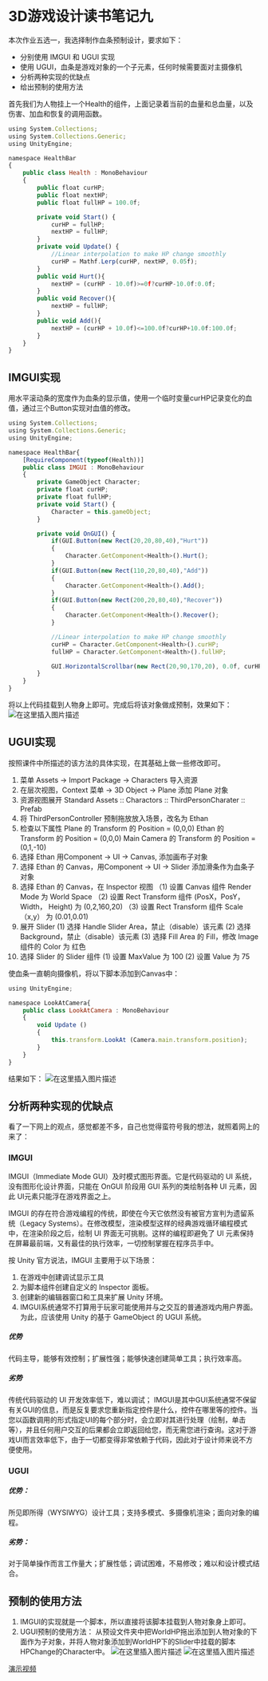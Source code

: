 # 3D游戏设计读书笔记九
本次作业五选一，我选择制作血条预制设计，要求如下：
- 分别使用 IMGUI 和 UGUI 实现
- 使用 UGUI，血条是游戏对象的一个子元素，任何时候需要面对主摄像机
- 分析两种实现的优缺点
- 给出预制的使用方法

首先我们为人物挂上一个Health的组件，上面记录着当前的血量和总血量，以及伤害、加血和恢复的调用函数。
```javascript
using System.Collections;
using System.Collections.Generic;
using UnityEngine;

namespace HealthBar
{
    public class Health : MonoBehaviour
    {
        public float curHP;
        public float nextHP;
        public float fullHP = 100.0f;

        private void Start() {
            curHP = fullHP;
            nextHP = fullHP;
        }
        private void Update() {
            //Linear interpolation to make HP change smoothly
            curHP = Mathf.Lerp(curHP, nextHP, 0.05f);
        }
        public void Hurt(){
            nextHP = (curHP - 10.0f)>=0f?curHP-10.0f:0.0f;
        }
        public void Recover(){
            nextHP = fullHP;
        }
        public void Add(){
            nextHP = (curHP + 10.0f)<=100.0f?curHP+10.0f:100.0f;
        }
    }   
}
```
## IMGUI实现
用水平滚动条的宽度作为血条的显示值，使用一个临时变量curHP记录变化的血值，通过三个Button实现对血值的修改。
```javascript
using System.Collections;
using System.Collections.Generic;
using UnityEngine;

namespace HealthBar{
    [RequireComponent(typeof(Health))]
    public class IMGUI : MonoBehaviour
    {
        private GameObject Character;
        private float curHP;
        private float fullHP;
        private void Start() {
            Character = this.gameObject;
        }

        private void OnGUI() {
            if(GUI.Button(new Rect(20,20,80,40),"Hurt"))
            {
                Character.GetComponent<Health>().Hurt();
            }
            if(GUI.Button(new Rect(110,20,80,40),"Add"))
            {
                Character.GetComponent<Health>().Add();
            }
            if(GUI.Button(new Rect(200,20,80,40),"Recover"))
            {
                Character.GetComponent<Health>().Recover();
            }

            //Linear interpolation to make HP change smoothly
            curHP = Character.GetComponent<Health>().curHP;
            fullHP = Character.GetComponent<Health>().fullHP;

            GUI.HorizontalScrollbar(new Rect(20,90,170,20), 0.0f, curHP, 0.0f, fullHP);
        }
    }
}
```
将以上代码挂载到人物身上即可。完成后将该对象做成预制，效果如下：
![在这里插入图片描述](https://img-blog.csdnimg.cn/2020121413262441.png#pic_center)
## UGUI实现
按照课件中所描述的该方法的具体实现，在其基础上做一些修改即可。

1. 菜单 Assets -> Import Package -> Characters 导入资源
2. 在层次视图，Context 菜单 -> 3D Object -> Plane 添加 Plane 对象
3. 资源视图展开 Standard Assets :: Charactors :: ThirdPersonCharater :: Prefab
4. 将 ThirdPersonController 预制拖放放入场景，改名为 Ethan
5. 检查以下属性
Plane 的 Transform 的 Position = (0,0,0)
Ethan 的 Transform 的 Position = (0,0,0)
Main Camera 的 Transform 的 Position = (0,1,-10)
6. 选择 Ethan 用Component -> UI -> Canvas, 添加画布子对象
7. 选择 Ethan 的 Canvas，用Component -> UI -> Slider 添加滑条作为血条子对象
8. 选择 Ethan 的 Canvas，在 Inspector 视图
（1) 设置 Canvas 组件 Render Mode 为 World Space
（2) 设置 Rect Transform 组件 (PosX，PosY，Width， Height) 为 (0,2,160,20)
 （3) 设置 Rect Transform 组件 Scale （x,y） 为 (0.01,0.01)
9. 展开 Slider
(1) 选择 Handle Slider Area，禁止（disable）该元素
(2) 选择 Background，禁止（disable）该元素
(3) 选择 Fill Area 的 Fill，修改 Image 组件的 Color 为 红色
10. 选择 Slider 的 Slider 组件
(1) 设置 MaxValue 为 100
(2) 设置 Value 为 75

使血条一直朝向摄像机，将以下脚本添加到Canvas中：
```javascript
using UnityEngine;

namespace LookAtCamera{
    public class LookAtCamera : MonoBehaviour 
    {
        void Update () 
        {
            this.transform.LookAt (Camera.main.transform.position);
        }
    }
}
```
结果如下：
![在这里插入图片描述](https://img-blog.csdnimg.cn/20201214144319398.png?x-oss-process=image/watermark,type_ZmFuZ3poZW5naGVpdGk,shadow_10,text_aHR0cHM6Ly9ibG9nLmNzZG4ubmV0L3FxXzQzNzE5NDM3,size_16,color_FFFFFF,t_70#pic_center)
## 分析两种实现的优缺点
看了一下网上的观点，感觉都差不多，自己也觉得蛮符号我的想法，就照着网上的来了：
### IMGUI
IMGUI（Immediate Mode GUI）及时模式图形界面。它是代码驱动的 UI 系统，没有图形化设计界面，只能在 OnGUI 阶段用 GUI 系列的类绘制各种 UI 元素，因此 UI元素只能浮在游戏界面之上。

IMGUI 的存在符合游戏编程的传统，即使在今天它依然没有被官方宣判为遗留系统（Legacy Systems）。在修改模型，渲染模型这样的经典游戏循环编程模式中，在渲染阶段之后，绘制 UI 界面无可挑剔。这样的编程即避免了 UI 元素保持在屏幕最前端，又有最佳的执行效率，一切控制掌握在程序员手中。

按 Unity 官方说法，IMGUI 主要用于以下场景：

1. 在游戏中创建调试显示工具
2. 为脚本组件创建自定义的 Inspector 面板。
3. 创建新的编辑器窗口和工具来扩展 Unity 环境。
4. IMGUI系统通常不打算用于玩家可能使用并与之交互的普通游戏内用户界面。为此，应该使用 Unity 的基于 GameObject 的 UGUI 系统。

##### 优势
代码主导，能够有效控制；扩展性强；能够快速创建简单工具；执行效率高。
##### 劣势
传统代码驱动的 UI 开发效率低下，难以调试；
IMGUI是其中GUI系统通常不保留有关GUI的信息，而是反复要求您重新指定控件是什么，控件在哪里等的控件。当您以函数调用的形式指定UI的每个部分时，会立即对其进行处理（绘制，单击等），并且任何用户交互的后果都会立即返回给您，而无需您进行查询。这对于游戏UI而言效率低下，由于一切都变得非常依赖于代码，因此对于设计师来说不方便使用。
### UGUI
##### 优势：
所见即所得（WYSIWYG）设计工具；支持多模式、多摄像机渲染；面向对象的编程。
##### 劣势：
对于简单操作而言工作量大；扩展性低；调试困难，不易修改；难以和设计模式结合。

## 预制的使用方法
1. IMGUI的实现就是一个脚本，所以直接将该脚本挂载到人物对象身上即可。
2. UGUI预制的使用方法：
从预设文件夹中把WorldHP拖出添加到人物对象的下面作为子对象，并将人物对象添加到WorldHP下的Slider中挂载的脚本HPChange的Character中。
![在这里插入图片描述](https://img-blog.csdnimg.cn/20201214145253383.png?x-oss-process=image/watermark,type_ZmFuZ3poZW5naGVpdGk,shadow_10,text_aHR0cHM6Ly9ibG9nLmNzZG4ubmV0L3FxXzQzNzE5NDM3,size_16,color_FFFFFF,t_70#pic_center)
![在这里插入图片描述](https://img-blog.csdnimg.cn/20201214145253380.png#pic_center)

[演示视频](https://www.bilibili.com/video/BV1Kp4y167YC/)



